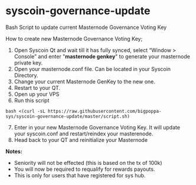 # syscoin-governance-update
Bash Script to update current Masternode Governance Voting Key

How to create new Masternode Governance Voting Key;

1. Open Syscoin Qt and wait till it has fully synced, select “Window > Console” and enter "**masternode genkey**" to generate your masternode private key.
2. Open your masternode.conf file. Can be located in your Syscoin Directory.
3. Change your current Masternode GenKey to the new one.
4. Restart to your QT.
5. Open up your VPS
6. Run this script

```bash <(curl -sL https://raw.githubusercontent.com/bigpoppa-sys/syscoin-governance-update/master/script.sh)```

7. Enter in your new Masternode Governance Voting Key.
    It will update your syscoin.conf and restart/reindex your masterenode.
8. Head back to your QT and reinitialize your Masternode

**Notes:** 
- Seniority will not be effected (this is based on the tx of 100k)
- You will now be required to requalify for rewards payouts.
- This is only for users that have registered for sys hub.
